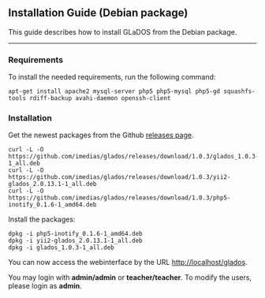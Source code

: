 ## Installation Guide (Debian package)

This guide describes how to install GLaDOS from the Debian package.

-----

### Requirements

To install the needed requirements, run the following command:

    apt-get install apache2 mysql-server php5 php5-mysql php5-gd squashfs-tools rdiff-backup avahi-daemon openssh-client

### Installation

Get the newest packages from the Github [releases page](https://github.com/imedias/glados/releases).

    curl -L -O https://github.com/imedias/glados/releases/download/1.0.3/glados_1.0.3-1_all.deb
    curl -L -O https://github.com/imedias/glados/releases/download/1.0.3/yii2-glados_2.0.13.1-1_all.deb
    curl -L -O https://github.com/imedias/glados/releases/download/1.0.3/php5-inotify_0.1.6-1_amd64.deb

Install the packages:

    dpkg -i php5-inotify_0.1.6-1_amd64.deb
    dpkg -i yii2-glados_2.0.13.1-1_all.deb
    dpkg -i glados_1.0.3-1_all.deb

You can now access the webinterface by the URL [http://localhost/glados](http://localhost/glados).

You may login with **admin/admin** or **teacher/teacher**.
To modify the users, please login as **admin**.
